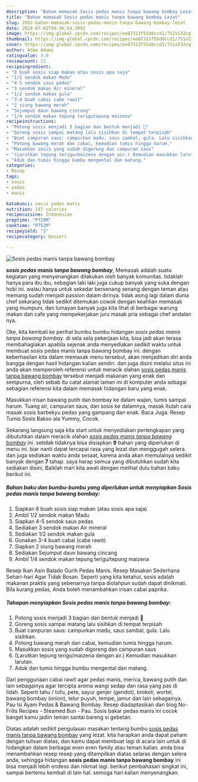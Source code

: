```yaml
---
description: "Bahan memasak Sosis pedas manis tanpa bawang bombay Lezat"
title: "Bahan memasak Sosis pedas manis tanpa bawang bombay Lezat"
slug: 2692-bahan-memasak-sosis-pedas-manis-tanpa-bawang-bombay-lezat
date: 2020-07-02T09:46:54.309Z
image: https://img-global.cpcdn.com/recipes/ee87313f55d0ccd1/751x532cq70/sosis-pedas-manis-tanpa-bawang-bombay-foto-resep-utama.jpg
thumbnail: https://img-global.cpcdn.com/recipes/ee87313f55d0ccd1/751x532cq70/sosis-pedas-manis-tanpa-bawang-bombay-foto-resep-utama.jpg
cover: https://img-global.cpcdn.com/recipes/ee87313f55d0ccd1/751x532cq70/sosis-pedas-manis-tanpa-bawang-bombay-foto-resep-utama.jpg
author: Adam Adams
ratingvalue: 3.6
reviewcount: 13
recipeingredient:
- "8 buah sosis siap makan atau sosis apa saja"
- "1/2 sendok makan Madu"
- "4-5 sendok saus pedas"
- "3 sendok makan Air mineral"
- "1/2 sendok makan gula"
- "3-4 buah cabai cabe rawit"
- "2 siung bawang merah"
- "Sejumput daun bawang cincang"
- "1/4 sendok makan tepung terigutepung maizena"
recipeinstructions:
- "Potong sosis menjadi 3 bagian dan bentuk menjadi 🐙"
- "Goreng sosis sampai matang lalu sisihkan di tempat terpisah"
- "Buat campuran saus: campurkan madu, saus sambal, gula. Lalu sisihkan."
- "Potong bawang merah dan cabai, kemudian tumis hingga harum."
- "Masukkan sosis yang sudah digoreng dan campuran saus"
- "(Larutkan tepung terigu/maizena dengan air.) Kemudian masukkan larutan."
- "Aduk dan tumis hingga bumbu mengental dan matang."
categories:
- Resep
tags:
- sosis
- pedas
- manis

katakunci: sosis pedas manis 
nutrition: 247 calories
recipecuisine: Indonesian
preptime: "PT29M"
cooktime: "PT52M"
recipeyield: "3"
recipecategory: Dessert

---
```



![Sosis pedas manis tanpa bawang bombay](https://img-global.cpcdn.com/recipes/ee87313f55d0ccd1/751x532cq70/sosis-pedas-manis-tanpa-bawang-bombay-foto-resep-utama.jpg)

<b><i>sosis pedas manis tanpa bawang bombay</i></b>, Memasak adalah suatu kegiatan yang menyenangkan dilakukan oleh banyak komunitas. tidaklah hanya para ibu ibu, sebagian laki laki juga cukup banyak yang suka dengan hobi ini. walau hanya untuk sekedar bersenang senang dengan teman atau memang sudah menjadi passion dalam dirinya. tidak asing lagi dalam dunia chef sekarang tidak sedikit ditemukan cowok dengan keahlian memasak yang mumpuni, dan lumayan banyak juga kita lihat di berbagai warung makan dan cafe yang mempekerjakan juru masak pria sebagai chef andalan nya.

Oke, kita kembali ke perihal bumbu bumbu hidangan <i>sosis pedas manis tanpa bawang bombay</i>. di sela sela pekerjaan kita, bisa jadi akan terasa membahagiakan apabila sejenak anda menyediakan sedikit waktu untuk membuat sosis pedas manis tanpa bawang bombay ini. dengan keberhasilan kita dalam memasak menu tersebut, akan menjadikan diri anda bangga dengan hasil hidangan kalian sendiri. dan juga disini melalui situs ini anda akan memperoleh referensi untuk meracik olahan <u>sosis pedas manis tanpa bawang bombay</u> tersebut menjadi makanan yang enak dan sempurna, oleh sebab itu catat alamat laman ini di komputer anda sebagai sebagian referensi kita dalam memasak hidangan baru yang enak.

Masukkan irisan bawang putih dan bombay ke dalam wajan, tumis sampai harum. Tuang air, campuran saus, dan sosis ke dalamnya, masak Itulah cara masak sosis barbekyu pedas yang gampang dan enak. Baca Juga: Resep Tumis Sosis Bakso ala Yummy, Cocok.


Sekarang langsung saja kita start untuk menyediakan perlengkapan yang dibutuhkan dalam meracik olahan <u><i>sosis pedas manis tanpa bawang bombay</i></u> ini. setidak tidaknya bisa disiapkan <b>9</b> bahan yang diperlukan di menu ini. biar nanti dapat tercapai rasa yang lezat dan menggugah selera. dan juga sediakan waktu anda sesaat, karena anda akan memulainya sedikit banyak dengan <b>7</b> tahap. saya harap semua yang dibutuhkan sudah kita sediakan disini, Baiklah mari kita awali dengan melihat dulu bahan baku berikut ini.

<!--inarticleads1-->

##### Bahan baku dan bumbu-bumbu yang diperlukan untuk menyiapkan Sosis pedas manis tanpa bawang bombay:

1. Siapkan 8 buah sosis siap makan (atau sosis apa saja)
1. Ambil 1/2 sendok makan Madu
1. Siapkan 4-5 sendok saus pedas
1. Sediakan 3 sendok makan Air mineral
1. Sediakan 1/2 sendok makan gula
1. Gunakan 3-4 buah cabai (cabe rawit)
1. Siapkan 2 siung bawang merah
1. Sediakan Sejumput daun bawang cincang
1. Ambil 1/4 sendok makan tepung terigu/tepung maizena


Resep Ikan Asin Balado Gurih Pedas Manis. Resep Masakan Sederhana Sehari-hari Agar Tidak Bosan. Seperti yang kita ketahui, sosis adalah makanan praktis yang sebenarnya tanpa diolahpun sudah dapat dinikmati. Bila kurang pedas, Anda boleh menambahkan irisan cabai paprika. 

<!--inarticleads2-->

##### Tahapan menyiapkan Sosis pedas manis tanpa bawang bombay:

1. Potong sosis menjadi 3 bagian dan bentuk menjadi 🐙
1. Goreng sosis sampai matang lalu sisihkan di tempat terpisah
1. Buat campuran saus: campurkan madu, saus sambal, gula. Lalu sisihkan.
1. Potong bawang merah dan cabai, kemudian tumis hingga harum.
1. Masukkan sosis yang sudah digoreng dan campuran saus
1. (Larutkan tepung terigu/maizena dengan air.) Kemudian masukkan larutan.
1. Aduk dan tumis hingga bumbu mengental dan matang.


Dari penggunaan cabai rawit agar pedas manis, merica, bawang putih dan lain sebagainya agar tercipta aroma wangi sedap dan rasa yang pas di lidah. Seperti tahu / tofu, pete, sayur genjer (gendot), brokoli, wortel, bawang bombay (onion), telur puyuh, tempe, jamur dan lain sebagainya. Pau Isi Ayam Pedas &amp; Bawang Bombay. Resep diadaptasikan dari blog No-Frills Recipes - Steamed Bun - Pau. Sosis bakar pedas manis ini cocok banget kamu jadiin teman santai bareng si gebetan. 

Diatas adalah sedikit pengulasan masakan tentang bumbu <u>sosis pedas manis tanpa bawang bombay</u> yang lezat. kita harapkan anda dapat paham dengan tulisan diatas, dan kamu dapat membuat lagi di acara lain untuk di hidangkan dalam berbagai even even family atau teman kalian. anda bisa menambahkan resep resep yang ditampilkan diatas selaras dengan selera anda, sehingga hidangan <b>sosis pedas manis tanpa bawang bombay</b> ini bisa menjadi lebih endess dan nikmat lagi. berikut pembahasan singkat ini, sampai bertemu kembali di lain hal. semoga hari kalian menyenangkan.
